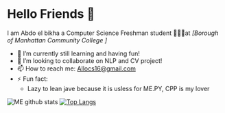 # Hello Friends 👋

I am Abdo el bikha a Computer Science Freshman student 👨🏻‍💻at *[Borough of Manhattan Community College ]*

- 🌱 I’m currently still learning and having fun!
- 👯 I’m looking to collaborate on NLP and CV project!
- 📫 How to reach me: Allocs16@gmail.com
- ⚡ Fun fact: 
  - Lazy to lean jave because it is usless for ME.PY, CPP is my lover

![ME github stats](https://github-readme-stats.vercel.app/api?username=goodwiins&count_private=true) [![Top Langs](https://github-readme-stats.vercel.app/api/top-langs/?username=iliassjabali)](https://github.com/goodwiins/github-readme-stats)